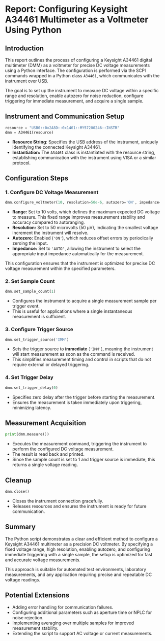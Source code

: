 # Report: Configuring Keysight A34461 Multimeter as a Voltmeter Using Python

## Introduction

This report outlines the process of configuring a Keysight A34461 digital multimeter (DMM) as a voltmeter for precise DC voltage measurements using a Python interface. The configuration is performed via the SCPI commands wrapped in a Python class `A34461`, which communicates with the instrument over USB.

The goal is to set up the instrument to measure DC voltage within a specific range and resolution, enable autozero for noise reduction, configure triggering for immediate measurement, and acquire a single sample.

## Instrument and Communication Setup

```python
resource = "USB0::0x2A8D::0x1401::MY57200246::INSTR"
dmm = A34461(resource)
```

- **Resource String:** Specifies the USB address of the instrument, uniquely identifying the connected Keysight A34461.
- **Instantiation:** The `A34461` class is instantiated with the resource string, establishing communication with the instrument using VISA or a similar protocol.


## Configuration Steps

### 1. Configure DC Voltage Measurement

```python
dmm.configure_voltmeter(10, resolution=50e-6, autozero='ON', impedance='AUTO')
```

- **Range:** Set to 10 volts, which defines the maximum expected DC voltage to measure. This fixed range improves measurement stability and accuracy compared to autoranging.
- **Resolution:** Set to 50 microvolts (50 µV), indicating the smallest voltage increment the instrument will resolve.
- **Autozero:** Enabled (`'ON'`), which reduces offset errors by periodically zeroing the input.
- **Impedance:** Set to `'AUTO'`, allowing the instrument to select the appropriate input impedance automatically for the measurement.

This configuration ensures that the instrument is optimized for precise DC voltage measurement within the specified parameters.

### 2. Set Sample Count

```python
dmm.set_sample_count(1)
```

- Configures the instrument to acquire a single measurement sample per trigger event.
- This is useful for applications where a single instantaneous measurement is sufficient.


### 3. Configure Trigger Source

```python
dmm.set_trigger_source('IMM')
```

- Sets the trigger source to **immediate** (`'IMM'`), meaning the instrument will start measurement as soon as the command is received.
- This simplifies measurement timing and control in scripts that do not require external or delayed triggering.


### 4. Set Trigger Delay

```python
dmm.set_trigger_delay(0)
```

- Specifies zero delay after the trigger before starting the measurement.
- Ensures the measurement is taken immediately upon triggering, minimizing latency.


## Measurement Acquisition

```python
print(dmm.measure())
```

- Executes the measurement command, triggering the instrument to perform the configured DC voltage measurement.
- The result is read back and printed.
- Since the sample count is set to 1 and trigger source is immediate, this returns a single voltage reading.


## Cleanup

```python
dmm.close()
```

- Closes the instrument connection gracefully.
- Releases resources and ensures the instrument is ready for future communication.


## Summary

The Python script demonstrates a clear and efficient method to configure a Keysight A34461 multimeter as a precision DC voltmeter. By specifying a fixed voltage range, high resolution, enabling autozero, and configuring immediate triggering with a single sample, the setup is optimized for fast and accurate voltage measurements.

This approach is suitable for automated test environments, laboratory measurements, and any application requiring precise and repeatable DC voltage readings.

## Potential Extensions

- Adding error handling for communication failures.
- Configuring additional parameters such as aperture time or NPLC for noise rejection.
- Implementing averaging over multiple samples for improved measurement stability.
- Extending the script to support AC voltage or current measurements.


